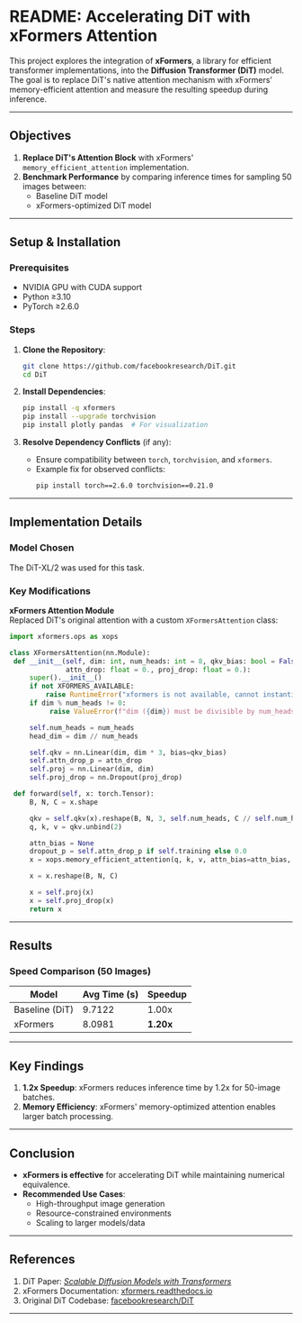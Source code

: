 # README: Accelerating DiT with xFormers Attention

This project explores the integration of **xFormers**, a library for efficient transformer implementations, into the **Diffusion Transformer (DiT)** model. The goal is to replace DiT's native attention mechanism with xFormers' memory-efficient attention and measure the resulting speedup during inference.

---

## Objectives
1. **Replace DiT's Attention Block** with xFormers' `memory_efficient_attention` implementation.
2. **Benchmark Performance** by comparing inference times for sampling 50 images between:
   - Baseline DiT model
   - xFormers-optimized DiT model

---

## Setup & Installation

### Prerequisites
- NVIDIA GPU with CUDA support
- Python ≥3.10
- PyTorch ≥2.6.0

### Steps
1. **Clone the Repository**:
   ```bash
   git clone https://github.com/facebookresearch/DiT.git
   cd DiT
   ```

2. **Install Dependencies**:
   ```bash
   pip install -q xformers
   pip install --upgrade torchvision
   pip install plotly pandas  # For visualization
   ```

3. **Resolve Dependency Conflicts** (if any):
   - Ensure compatibility between `torch`, `torchvision`, and `xformers`.
   - Example fix for observed conflicts:
     ```bash
     pip install torch==2.6.0 torchvision==0.21.0
     ```

---

## Implementation Details

### Model Chosen
The DiT-XL/2 was used for this task.

### Key Modifications
**xFormers Attention Module**  
   Replaced DiT's original attention with a custom `XFormersAttention` class:
   ```python
   import xformers.ops as xops

   class XFormersAttention(nn.Module):
    def __init__(self, dim: int, num_heads: int = 8, qkv_bias: bool = False,
                 attn_drop: float = 0., proj_drop: float = 0.):
        super().__init__()
        if not XFORMERS_AVAILABLE:
            raise RuntimeError("xformers is not available, cannot instantiate XFormersAttention.")
        if dim % num_heads != 0:
             raise ValueError(f"dim ({dim}) must be divisible by num_heads ({num_heads}).")

        self.num_heads = num_heads
        head_dim = dim // num_heads

        self.qkv = nn.Linear(dim, dim * 3, bias=qkv_bias)
        self.attn_drop_p = attn_drop
        self.proj = nn.Linear(dim, dim)
        self.proj_drop = nn.Dropout(proj_drop)

    def forward(self, x: torch.Tensor):
        B, N, C = x.shape
   
        qkv = self.qkv(x).reshape(B, N, 3, self.num_heads, C // self.num_heads)
        q, k, v = qkv.unbind(2)

        attn_bias = None
        dropout_p = self.attn_drop_p if self.training else 0.0
        x = xops.memory_efficient_attention(q, k, v, attn_bias=attn_bias, p=dropout_p)

        x = x.reshape(B, N, C)

        x = self.proj(x)
        x = self.proj_drop(x)
        return x
   ```

---

## Results

### Speed Comparison (50 Images)
| Model          | Avg Time (s) | Speedup |
|----------------|--------------|---------|
| Baseline (DiT) | 9.7122       | 1.00x   |
| xFormers       | 8.0981       | **1.20x** |

---

## Key Findings
1. **1.2x Speedup**: xFormers reduces inference time by 1.2x for 50-image batches.
2. **Memory Efficiency**: xFormers' memory-optimized attention enables larger batch processing.

---

## Conclusion
- **xFormers is effective** for accelerating DiT while maintaining numerical equivalence.
- **Recommended Use Cases**:
  - High-throughput image generation
  - Resource-constrained environments
  - Scaling to larger models/data

---

##  References
1. DiT Paper: [*Scalable Diffusion Models with Transformers*](https://arxiv.org/abs/2212.09748)
2. xFormers Documentation: [xformers.readthedocs.io](https://xformers.readthedocs.io/)
3. Original DiT Codebase: [facebookresearch/DiT](https://github.com/facebookresearch/DiT)
   
---
